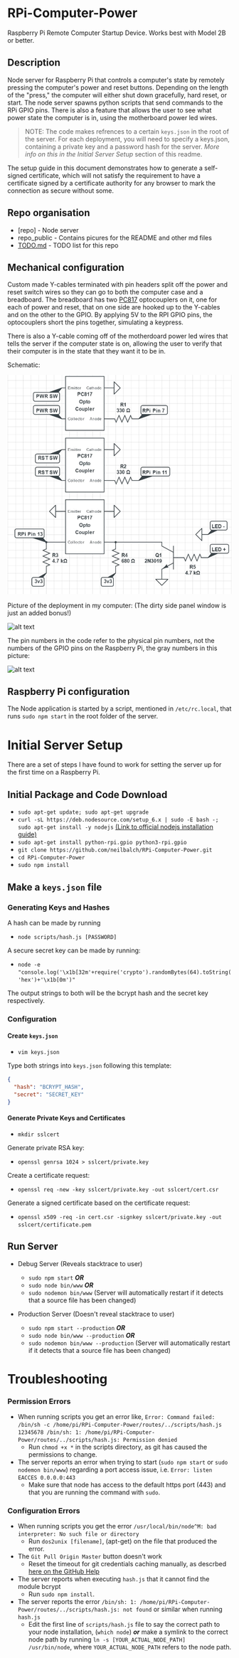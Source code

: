 # RPi-Computer-Power

Raspberry Pi Remote Computer Startup Device. Works best with Model 2B or better.

## Description

Node server for Raspberry Pi that controls a computer's state by remotely pressing the computer's power and reset buttons. Depending on the length of the "press," the computer will either shut down gracefully, hard reset, or start. The node server spawns python scripts that send commands to the RPi GPIO pins. There is also a feature that allows the user to see what power state the computer is in, using the motherboard power led wires.

> NOTE: The code makes refrences to a certain `keys.json` in the root of the server. For each deployment, you will need to specify a keys.json, containing a private key and a password hash for the server. _More info on this in the Initial Server Setup_ section of this readme.

The setup guide in this document demonstrates how to generate a self-signed certificate, which will not satisfy the requirement to have a certificate signed by a certificate authority for any browser to mark the connection as secure without some.

## Repo organisation

* [repo]                - Node server
* repo_public           - Contains picures for the README and other md files
* [TODO.md](https://github.com/neilbalch/RPi-Computer-Power/blob/master/TODO.md)  - TODO list for this repo

## Mechanical configuration

Custom made Y-cables terminated with pin headers split off the power and reset switch wires so they can go to both the computer case and a breadboard. The breadboard has two [PC817](https://www.amazon.com/uxcell-2-54mm-Pitch-Mounting-Coupler/dp/B00S4YRMB4/ref=sr_1_1?ie=UTF8&qid=1493673969&sr=8-1&keywords=pc817) optocouplers on it, one for each of power and reset, that on one side are hooked up to the Y-cables and on the other to the GPIO. By applying 5V to the RPI GPIO pins, the optocouplers short the pins together, simulating a keypress.

There is also a Y-cable coming off of the motherdoard power led wires that tells the server if the computer state is on, allowing the user to verify that their computer is in the state that they want it to be in.

Schematic:

![alt text](https://github.com/neilbalch/RPi-Computer-Power/blob/master/repo_public/schematic.JPG)

Picture of the deployment in my computer: (The dirty side panel window is just an added bonus!)

![alt text](https://github.com/neilbalch/RPi-Computer-Power/blob/master/repo_public/deployment.jpg)

The pin numbers in the code refer to the physical pin numbers, not the numbers of the GPIO pins on the Raspberry Pi, the gray numbers in this picture:

![alt text](https://github.com/neilbalch/RPi-Computer-Power/blob/master/repo_public/rpiGPIO.png)

## Raspberry Pi configuration

The Node application is started by a script, mentioned in `/etc/rc.local`, that runs `sudo npm start` in the root folder of the server.

# Initial Server Setup

There are a set of steps I have found to work for setting the server up for the first time on a Raspberry Pi.

## Initial Package and Code Download

* `sudo apt-get update; sudo apt-get upgrade`
* `curl -sL https://deb.nodesource.com/setup_6.x | sudo -E bash -; sudo apt-get install -y nodejs` [(Link to official nodejs installation guide)](https://nodejs.org/en/download/package-manager/#debian-and-ubuntu-based-linux-distributions)
* `sudo apt-get install python-rpi.gpio python3-rpi.gpio`
* `git clone https://github.com/neilbalch/RPi-Computer-Power.git`
* `cd RPi-Computer-Power`
* `sudo npm install`

## Make a `keys.json` file

### Generating Keys and Hashes

A hash can be made by running

* `node scripts/hash.js [PASSWORD]`

A secure secret key can be made by running:

* `node -e "console.log('\x1b[32m'+require('crypto').randomBytes(64).toString('hex')+'\x1b[0m')"`

The output strings to both will be the bcrypt hash and the secret key respectively.

### Configuration

#### Create `keys.json`

* `vim keys.json`

Type both strings into `keys.json` following this template:

```json
{
  "hash": "BCRYPT_HASH",
  "secret": "SECRET_KEY"
}
```

#### Generate Private Keys and Certificates

* `mkdir sslcert`

Generate private RSA key:

* `openssl genrsa 1024 > sslcert/private.key`

Create a certificate request:

* `openssl req -new -key sslcert/private.key -out sslcert/cert.csr`

Generate a signed certificate based on the certificate request:

* `openssl x509 -req -in cert.csr -signkey sslcert/private.key -out sslcert/certificate.pem`

## Run Server

* Debug Server (Reveals stacktrace to user)
  * `sudo npm start` ***OR***
  * `sudo node bin/www` ***OR***
  * `sudo nodemon bin/www` (Server will automatically restart if it detects that a source file has been changed)

* Production Server (Doesn't reveal stacktrace to user)
  * `sudo npm start --production` ***OR***
  * `sudo node bin/www --production` ***OR***
  * `sudo nodemon bin/www --production` (Server will automatically restart if it detects that a source file has been changed)

# Troubleshooting

### Permission Errors

* When running scripts you get an error like, `Error: Command failed: /bin/sh -c /home/pi/RPi-Computer-Power/routes/../scripts/hash.js 12345678 /bin/sh: 1: /home/pi/RPi-Computer-Power/routes/../scripts/hash.js: Permission denied`
  * Run `chmod +x *` in the scripts directory, as git has caused the permissions to change.
* The server reports an error when trying to start (`sudo npm start` or `sudo nodemon bin/www`) regarding a port access issue, i.e. `Error: listen EACCES 0.0.0.0:443`
  * Make sure that node has access to the default https port (443) and that you are running the command with `sudo`.

### Configuration Errors

* When running scripts you get the error `/usr/local/bin/node^M: bad interpreter: No such file or directory`
  * Run `dos2unix [filename]`, (apt-get) on the file that produced the error.
* The `Git Pull Origin Master` button doesn't work
  * Reset the timeout for git credentials caching manually, as descrbed [here on the GitHub Help](https://help.github.com/articles/caching-your-github-password-in-git/#platform-linux)
* The server reports when executing `hash.js` that it cannot find the module bcrypt
  * Run `sudo npm install`.
* The server reports the error `/bin/sh: 1: /home/pi/RPi-Computer-Power/routes/../scripts/hash.js: not found` or similar when running `hash.js`
  * Edit the first line of `scripts/hash.js` file to say the correct path to your node installation, (`which node`) ***or*** make a symlink to the correct node path by running `ln -s [YOUR_ACTUAL_NODE_PATH] /usr/bin/node`, where `YOUR_ACTUAL_NODE_PATH` refers to the node path.
